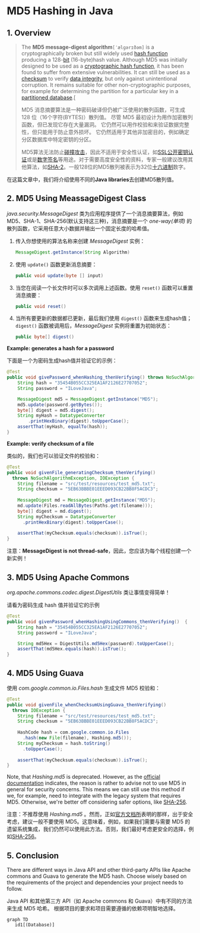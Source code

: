 # MD5 Hashing in Java

## 1. Overview

>The **MD5 message-digest algorithm**`[ˈælɡərɪðəm]` is a cryptographically broken but still widely used [hash function](https://en.wikipedia.org/wiki/Hash_function) producing a 128-[bit](https://en.wikipedia.org/wiki/Bit) (16-byte)hash value. Although MD5 was initially designed to be used as a [cryptographic hash function](https://en.wikipedia.org/wiki/Cryptographic_hash_function), it has been found to suffer from extensive vulnerabilities. It can still be used as a [checksum](https://en.wikipedia.org/wiki/Checksum) to verify [data integrity](https://en.wikipedia.org/wiki/Data_integrity), but only against unintentional corruption. It remains suitable for other non-cryptographic purposes, for example for determining the partition for a particular key in a [partitioned database](https://en.wikipedia.org/wiki/Partition_(database)).[[](https://en.wikipedia.org/wiki/MD5#cite_note-3)
>
>MD5 消息摘要算法是一种密码破译但仍被广泛使用的散列函数，可生成 128 位（16个字符(BYTES)）散列值。 尽管 MD5 最初设计为用作加密散列函数，但已发现它存在大量漏洞。 它仍然可以用作校验和来验证数据完整性，但只能用于防止意外损坏。 它仍然适用于其他非加密目的，例如确定分区数据库中特定密钥的分区。
>
>MD5算法无法防止[碰撞攻击](https://zh.wikipedia.org/w/index.php?title=碰撞攻击&action=edit&redlink=1)，因此不适用于安全性认证，如[SSL](https://zh.wikipedia.org/wiki/SSL)[公开密钥认证](https://zh.wikipedia.org/wiki/公開金鑰認證)或是[数字签名](https://zh.wikipedia.org/wiki/數位簽章)等用途。对于需要高度安全性的资料，专家一般建议改用其他算法，如[SHA-2](https://zh.wikipedia.org/wiki/SHA-2)。一般128位的MD5散列被表示为32位[十六进制](https://zh.wikipedia.org/wiki/十六进制)数字。

在这篇文章中，我们将介绍使用不同的**Java libraries**去创建MD5散列值。

## 2. MD5 Using MeassageDigest Class

*java.security.MessageDigest* 类为应用程序提供了一个消息摘要算法，例如 MD5、SHA-1、SHA-256(默认支持这三种)，消息摘要是一个 *one-way(单项)* 的散列函数，它采用任意大小数据并输出一个固定长度的哈希值。

1. 传入你想使用的算法名称来创建 *MessageDigest* 实例：

   ```java
   MessageDigest.getInstance(String Algorithm)
   ```

2. 使用 `update()` 函数更新消息摘要：

   ```java
   public void update(byte [] input)
   ```

3. 当您在阅读一个长文件时可以多次调用上述函数。使用 `reset()` 函数可以重置消息摘要：

   ```java
   public void reset()
   ```

4. 当所有要更新的数据都已更新，最后我们使用 `digest()` 函数来生成hash值；`digest()` 函数被调用后，*MessageDigest* 实例将重置为初始状态：

   ```java
   public byte[] digest()
   ```

**Example: generates a hash for a password**

下面是一个为密码生成hash值并验证它的示例：

```java
@Test
public void givePassword_whenHashing_thenVerifying() throws NoSuchAlgorithmException {
    String hash = "35454B055CC325EA1AF2126E27707052";
    String password = "ILoveJava";

    MessageDigest md5 = MessageDigest.getInstance("MD5");
    md5.update(password.getBytes());
    byte[] digest = md5.digest();
    String myHash = DatatypeConverter
        .printHexBinary(digest).toUpperCase();
    assertThat(myHash, equalTo(hash));
}
```

**Example: verify checksum of a file**

类似的，我们也可以验证文件的校验和：

```java
@Test
public void givenFile_generatingChecksum_thenVerifying() 
  throws NoSuchAlgorithmException, IOException {
    String filename = "src/test/resources/test_md5.txt";
    String checksum = "5EB63BBBE01EEED093CB22BB8F5ACDC3";
        
    MessageDigest md = MessageDigest.getInstance("MD5");
    md.update(Files.readAllBytes(Paths.get(filename)));
    byte[] digest = md.digest();
    String myChecksum = DatatypeConverter
      .printHexBinary(digest).toUpperCase();
        
    assertThat(myChecksum.equals(checksum)).isTrue();
}
```

注意：**MessageDigest is not thread-safe**，因此，您应该为每个线程创建一个新实例！

## 3. MD5 Using Apache Commons

*org.apache.commons.codec.digest.DigestUtils* 类让事情变得简单！

请看为密码生成 hash 值并验证它的示例

```java
@Test
public void givenPassword_whenHashingUsingCommons_thenVerifying()  {
    String hash = "35454B055CC325EA1AF2126E27707052";
    String password = "ILoveJava";

    String md5Hex = DigestUtils.md5Hex(password).toUpperCase();
    assertThat(md5Hex.equals(hash)).isTrue();
}
```

## 4. MD5 Using Guava

使用 *com.google.common.io.Files.hash* 生成文件 MD5 校验和：

```java
@Test
public void givenFile_whenChecksumUsingGuava_thenVerifying() 
  throws IOException {
    String filename = "src/test/resources/test_md5.txt";
    String checksum = "5EB63BBBE01EEED093CB22BB8F5ACDC3";
        
    HashCode hash = com.google.common.io.Files
      .hash(new File(filename), Hashing.md5());
    String myChecksum = hash.toString()
      .toUpperCase();
        
    assertThat(myChecksum.equals(checksum)).isTrue();
}
```

Note, that *Hashing.md5* is deprecated. However, as the [official documentation](https://guava.dev/releases/23.0/api/docs/com/google/common/hash/Hashing.html#md5--) indicates, the reason is rather to advise not to use MD5 in general for security concerns. This means we can still use this method if we, for example, need to integrate with the legacy system that requires MD5. Otherwise, we're better off considering safer options, like [SHA-256](https://www.baeldung.com/sha-256-hashing-java).

注意：不推荐使用 *Hashing.md5* 。然而，正如[官方文档所](https://guava.dev/releases/23.0/api/docs/com/google/common/hash/Hashing.html#md5--)表明的那样，出于安全考虑，建议一般不要使用 MD5。这意味着，例如，如果我们需要与需要 MD5 的遗留系统集成，我们仍然可以使用此方法。否则，我们最好考虑更安全的选择，例如[SHA-256](https://www.baeldung.com/sha-256-hashing-java)。

## 5. Conclusion

There are different ways in Java API and other third-party APIs like Apache commons and Guava to generate the MD5 hash. Choose wisely based on the requirements of the project and dependencies your project needs to follow.

Java API 和其他第三方 API（如 Apache commons 和 Guava）中有不同的方法来生成 MD5 哈希。 根据项目的要求和项目需要遵循的依赖项明智地选择。

```mermaid
graph TD
   id1[(Database)]
```
